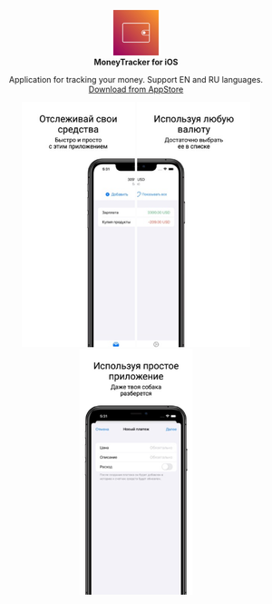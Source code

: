 <p align="center">
<img src="https://github.com/kotleni/moneytracker-ios/blob/master/MoneyTracker/Assets.xcassets/AppIcon.appiconset/iTunesArtwork-1024.png?raw=true" width=80></img>
<br>
<b>MoneyTracker for iOS</b>
</p>
<p align="center">
Application for tracking your money. Support EN and RU languages.
<br>
<a href="https://apps.apple.com/ua/app/moneytracker/id1631794003">Download from AppStore</a>
</p>

<p align="center">
<img src="https://github.com/kotleni/MoneyTracker-ios/blob/master/Assets/screen1.jpeg?raw=true" width=200></img>
<img src="https://github.com/kotleni/MoneyTracker-ios/blob/master/Assets/screen2.jpeg?raw=true" width=200></img>
<img src="https://github.com/kotleni/MoneyTracker-ios/blob/master/Assets/screen3.jpeg?raw=true" width=200></img>
</p>
